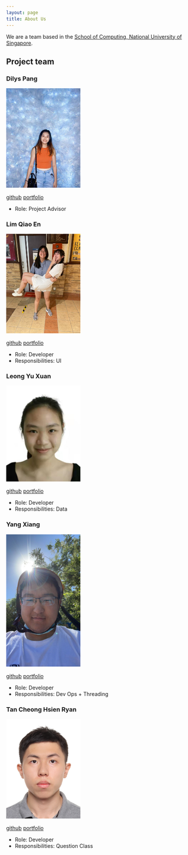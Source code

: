 ```yaml
---
layout: page
title: About Us
---
```


We are a team based in the [School of Computing, National University of Singapore](http://www.comp.nus.edu.sg).


## Project team

### Dilys Pang

<img src="images/dilys.png" width="200px">

[github](https://github.com/Dilysss)
[portfolio](team/dilysss.md)

* Role: Project Advisor

### Lim Qiao En

<img src="images/qiaoen.png" width="200px">

[github](http://github.com/qiaoen17)
[portfolio](team/qiaoen17.md)

* Role: Developer
* Responsibilities: UI

### Leong Yu Xuan 

<img src="images/yuxuan.png" width="200px">

[github](http://github.com/yuxuanleong)
[portfolio](team/yuxuanleong.md)

* Role: Developer
* Responsibilities: Data

### Yang Xiang

<img src="images/shawn532.png" width="200px">

[github](http://github.com/shawn532)
[portfolio](team/shawn532.md)

* Role: Developer
* Responsibilities: Dev Ops + Threading

### Tan Cheong Hsien Ryan

<img src="images/ketamethane.png" width="200px">

[github](https://github.com/ketamethane)
[portfolio](team/ketamethane.md)

* Role: Developer
* Responsibilities: Question Class
